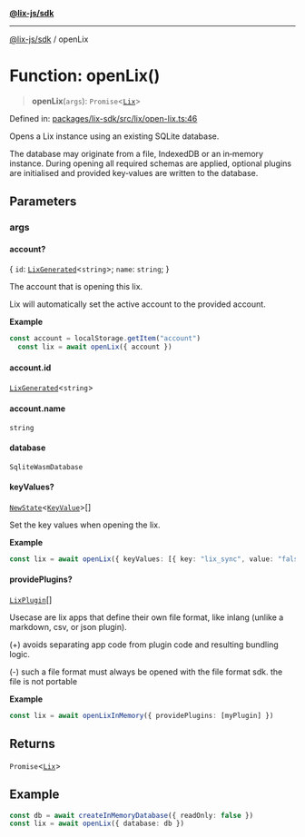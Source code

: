 [**@lix-js/sdk**](../README.md)

***

[@lix-js/sdk](../README.md) / openLix

# Function: openLix()

> **openLix**(`args`): `Promise`\<[`Lix`](../type-aliases/Lix.md)\>

Defined in: [packages/lix-sdk/src/lix/open-lix.ts:46](https://github.com/opral/monorepo/blob/b744c06f94e2e95227e07cc6016002a653e430d8/packages/lix-sdk/src/lix/open-lix.ts#L46)

Opens a Lix instance using an existing SQLite database.

The database may originate from a file, IndexedDB or an
in‑memory instance. During opening all required schemas are
applied, optional plugins are initialised and provided key‑values
are written to the database.

## Parameters

### args

#### account?

\{ `id`: [`LixGenerated`](../type-aliases/LixGenerated.md)\<`string`\>; `name`: `string`; \}

The account that is opening this lix.

Lix will automatically set the active account to the provided account.

**Example**

```ts
const account = localStorage.getItem("account")
  const lix = await openLix({ account })
```

#### account.id

[`LixGenerated`](../type-aliases/LixGenerated.md)\<`string`\>

#### account.name

`string`

#### database

`SqliteWasmDatabase`

#### keyValues?

[`NewState`](../type-aliases/NewState.md)\<[`KeyValue`](../type-aliases/KeyValue.md)\>[]

Set the key values when opening the lix.

**Example**

```ts
const lix = await openLix({ keyValues: [{ key: "lix_sync", value: "false" }] })
```

#### providePlugins?

[`LixPlugin`](../type-aliases/LixPlugin.md)[]

Usecase are lix apps that define their own file format,
like inlang (unlike a markdown, csv, or json plugin).

(+) avoids separating app code from plugin code and
    resulting bundling logic.

(-) such a file format must always be opened with the
    file format sdk. the file is not portable

**Example**

```ts
const lix = await openLixInMemory({ providePlugins: [myPlugin] })
```

## Returns

`Promise`\<[`Lix`](../type-aliases/Lix.md)\>

## Example

```ts
const db = await createInMemoryDatabase({ readOnly: false })
const lix = await openLix({ database: db })
```
